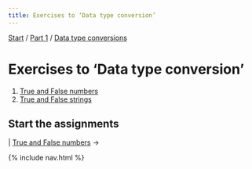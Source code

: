 ```yaml
---
title: Exercises to ‘Data type conversion’
---
```


[Start](/raku-course/) / [Part 1](/raku-course/part1) / [Data type conversions](/raku-course/coercion)

# Exercises to ‘Data type conversion’

1. [True and False numbers](true-false-numbers)
1. [True and False strings](true-false-strings)

## Start the assignments

| [True and False numbers](true-false-numbers) →

{% include nav.html %}
